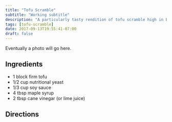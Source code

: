 ```yaml
---
title: "Tofu Scramble"
subtitle: "Working subtitle"
description: "A particularly tasty rendition of tofu scramble high in B12"
tags: [tofu-scramble]
date: 2017-09-13T19:55:41-07:00
draft: false
---
```


Eventually a photo will go here. 

## Ingredients

* 1 block firm tofu
* 1/2 cup nutritional yeast
* 1/3 cup soy sauce
* 4 tbsp maple syrup
* 2 tbsp cane vinegar (or lime juice)

## Directions
